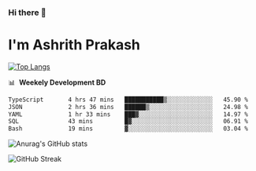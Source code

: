 ### Hi there 👋
# I'm Ashrith Prakash

[![Top Langs](https://github-readme-stats.vercel.app/api/top-langs/?username=xxcheckmatexx&count_private=true&include_all_commits=true&show_icons=true&line_height=20&title_color=FFFFFF&icon_color=FFFFFF&text_color=FFFFFF&bg_color=0D1117&langs_count=8)](https://github.com/anuraghazra/github-readme-stats)

📊 &nbsp;**Weekely Development BD**

<!--START_SECTION:waka-->

```txt
TypeScript       4 hrs 47 mins   ███████████▒░░░░░░░░░░░░░   45.90 %
JSON             2 hrs 36 mins   ██████▒░░░░░░░░░░░░░░░░░░   24.98 %
YAML             1 hr 33 mins    ███▓░░░░░░░░░░░░░░░░░░░░░   14.97 %
SQL              43 mins         █▓░░░░░░░░░░░░░░░░░░░░░░░   06.91 %
Bash             19 mins         ▓░░░░░░░░░░░░░░░░░░░░░░░░   03.04 %
```

<!--END_SECTION:waka-->

![Anurag's GitHub stats](https://github-readme-stats.vercel.app/api?username=xxcheckmatexx&count_private=true&show_icons=true&theme=merko)  

![GitHub Streak](http://github-readme-streak-stats.herokuapp.com?user=xxcheckmatexx&theme=merko&hide_border=true&date_format=M%20j%5B%2C%20Y%5D&fire=DD0E0B)
<br/>
